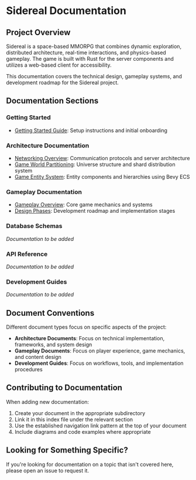 # Sidereal Documentation

## Project Overview

Sidereal is a space-based MMORPG that combines dynamic exploration, distributed architecture, real-time interactions, and physics-based gameplay. The game is built with Rust for the server components and utilizes a web-based client for accessibility.

This documentation covers the technical design, gameplay systems, and development roadmap for the Sidereal project.

## Documentation Sections

### Getting Started

- [Getting Started Guide](getting-started.md): Setup instructions and initial onboarding

### Architecture Documentation

- [Networking Overview](architecture/networking-overview.md): Communication protocols and server architecture
- [Game World Partitioning](architecture/game-world.md): Universe structure and shard distribution system
- [Game Entity System](architecture/game-entities.md): Entity components and hierarchies using Bevy ECS

### Gameplay Documentation

- [Gameplay Overview](gameplay/gameplay-overview.md): Core game mechanics and systems
- [Design Phases](gameplay/design-phases.md): Development roadmap and implementation stages

### Database Schemas

_Documentation to be added_

### API Reference

_Documentation to be added_

### Development Guides

_Documentation to be added_

## Document Conventions

Different document types focus on specific aspects of the project:

- **Architecture Documents**: Focus on technical implementation, frameworks, and system design
- **Gameplay Documents**: Focus on player experience, game mechanics, and content design
- **Development Guides**: Focus on workflows, tools, and implementation procedures

## Contributing to Documentation

When adding new documentation:

1. Create your document in the appropriate subdirectory
2. Link it in this index file under the relevant section
3. Use the established navigation link pattern at the top of your document
4. Include diagrams and code examples where appropriate

## Looking for Something Specific?

If you're looking for documentation on a topic that isn't covered here, please open an issue to request it.
